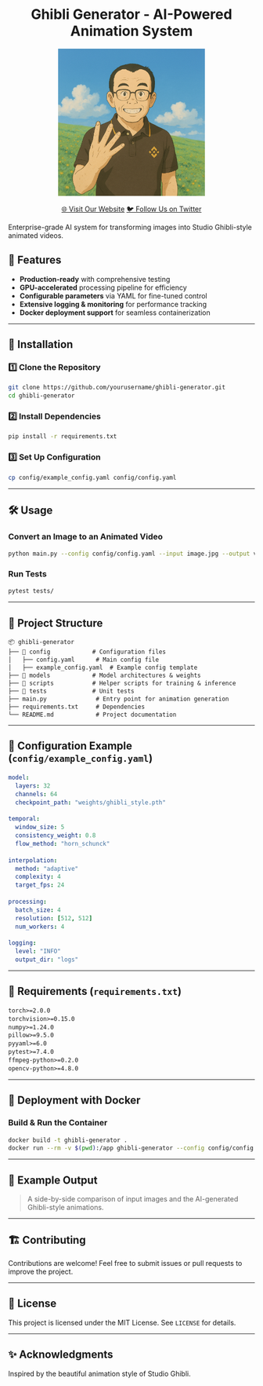 <h1 align="center">Ghibli Generator - AI-Powered Animation System</h1>

<p align="center">
  <img src="Graphic.png" alt="Ghibli Generator Logo" width="300">
</p>

<p align="center">
  <a href="https://ghibligenerator.tech/">🌐 Visit Our Website</a>
   <a href="https://x.com/GhibliVids">🐦 Follow Us on Twitter</a>
</p>

Enterprise-grade AI system for transforming images into Studio Ghibli-style animated videos.

## 🚀 Features
- **Production-ready** with comprehensive testing
- **GPU-accelerated** processing pipeline for efficiency
- **Configurable parameters** via YAML for fine-tuned control
- **Extensive logging & monitoring** for performance tracking
- **Docker deployment support** for seamless containerization

---

## 📌 Installation
### 1️⃣ Clone the Repository
```bash
git clone https://github.com/yourusername/ghibli-generator.git
cd ghibli-generator
```

### 2️⃣ Install Dependencies
```bash
pip install -r requirements.txt
```

### 3️⃣ Set Up Configuration
```bash
cp config/example_config.yaml config/config.yaml
```

---

## 🛠 Usage
### Convert an Image to an Animated Video
```bash
python main.py --config config/config.yaml --input image.jpg --output video.mp4
```

### Run Tests
```bash
pytest tests/
```

---

## 📂 Project Structure
```
📦 ghibli-generator
├── 📂 config            # Configuration files
│   ├── config.yaml      # Main config file
│   ├── example_config.yaml  # Example config template
├── 📂 models            # Model architectures & weights
├── 📂 scripts           # Helper scripts for training & inference
├── 📂 tests             # Unit tests
├── main.py              # Entry point for animation generation
├── requirements.txt     # Dependencies
└── README.md            # Project documentation
```

---

## 📑 Configuration Example (`config/example_config.yaml`)
```yaml
model:
  layers: 32
  channels: 64
  checkpoint_path: "weights/ghibli_style.pth"

temporal:
  window_size: 5
  consistency_weight: 0.8
  flow_method: "horn_schunck"

interpolation:
  method: "adaptive"
  complexity: 4
  target_fps: 24

processing:
  batch_size: 4
  resolution: [512, 512]
  num_workers: 4

logging:
  level: "INFO"
  output_dir: "logs"
```

---

## 📜 Requirements (`requirements.txt`)
```txt
torch>=2.0.0
torchvision>=0.15.0
numpy>=1.24.0
pillow>=9.5.0
pyyaml>=6.0
pytest>=7.4.0
ffmpeg-python>=0.2.0
opencv-python>=4.8.0
```

---

## 📌 Deployment with Docker
### Build & Run the Container
```bash
docker build -t ghibli-generator .
docker run --rm -v $(pwd):/app ghibli-generator --config config/config.yaml --input image.jpg --output video.mp4
```

---

## 🎨 Example Output
> A side-by-side comparison of input images and the AI-generated Ghibli-style animations.

---

## 🏗 Contributing
Contributions are welcome! Feel free to submit issues or pull requests to improve the project.

---

## 📄 License
This project is licensed under the MIT License. See `LICENSE` for details.

---

## ✨ Acknowledgments
Inspired by the beautiful animation style of Studio Ghibli.
